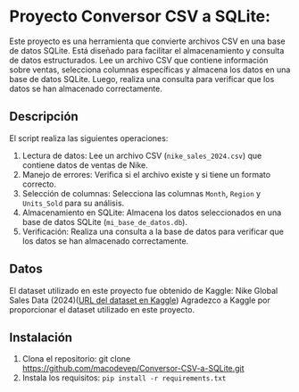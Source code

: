 # Proyecto Conversor CSV a SQLite:

Este proyecto es una herramienta que convierte archivos CSV en una base de datos SQLite. Está diseñado para facilitar el almacenamiento y consulta de datos estructurados. Lee un archivo CSV que contiene información sobre ventas, selecciona columnas específicas y almacena los datos en una base de datos SQLite. Luego, realiza una consulta para verificar que los datos se han almacenado correctamente.

## Descripción

El script realiza las siguientes operaciones:
1. Lectura de datos: Lee un archivo CSV (`nike_sales_2024.csv`) que contiene datos de ventas de Nike.
2. Manejo de errores: Verifica si el archivo existe y si tiene un formato correcto.
3. Selección de columnas: Selecciona las columnas `Month`, `Region` y `Units_Sold` para su análisis.
4. Almacenamiento en SQLite: Almacena los datos seleccionados en una base de datos SQLite (`mi_base_de_datos.db`).
5. Verificación: Realiza una consulta a la base de datos para verificar que los datos se han almacenado correctamente.

## Datos

El dataset utilizado en este proyecto fue obtenido de Kaggle: Nike Global Sales Data (2024)([URL del dataset en Kaggle](https://www.kaggle.com/datasets/ayushcx/nike-global-sales-data-2024))
Agradezco a Kaggle por proporcionar el dataset utilizado en este proyecto.

## Instalación

1. Clona el repositorio: git clone https://github.com/macodevep/Conversor-CSV-a-SQLite.git
2. Instala los requisitos: `pip install -r requirements.txt`
